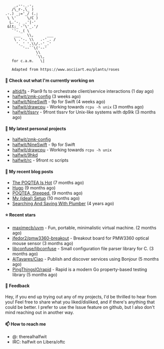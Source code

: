```
    _,--._.-,
   /\_r-,\_ )
.-.) _;='_/ (.;
 \ \'     \/C )
  L.'-. _.'|-'
 &lt;_`-'\'_.'/
   `'-._( \
    ___   \\,      ___
    \ .'-. \\   .-'_. /
     '._' '.\\/.-'_.'
        '--``\('--'
              \\
              `\\,
   for c.a.m.   \|
   
   Adapted from https://www.asciiart.eu/plants/roses
```

#### 👷 Check out what I'm currently working on

- [altid/fs](https://github.com/altid/fs) - Plan9 fs to orchestrate client/service interactions (1 day ago)
- [halfwit/zmk-config](https://github.com/halfwit/zmk-config) (3 weeks ago)
- [halfwit/NineSwift](https://github.com/halfwit/NineSwift) - 9p for Swift (4 weeks ago)
- [halfwit/drawcpu](https://github.com/halfwit/drawcpu) - Working towards `rcpu -h unix` (3 months ago)
- [halfwit/tlssrv](https://github.com/halfwit/tlssrv) - 9front tlssrv for Unix-like systems with dp9ik (3 months ago)

#### 🌱 My latest personal projects

- [halfwit/zmk-config](https://github.com/halfwit/zmk-config)
- [halfwit/NineSwift](https://github.com/halfwit/NineSwift) - 9p for Swift
- [halfwit/drawcpu](https://github.com/halfwit/drawcpu) - Working towards `rcpu -h unix`
- [halfwit/9hkd](https://github.com/halfwit/9hkd)
- [halfwit/rc](https://github.com/halfwit/rc) - 9front rc scripts

#### 📜 My recent blog posts

- [The POQTEA Is Hot](https://halfwit.github.io/2023/11/01/the-poqtea-is-hot.html) (7 months ago)
- [Hugo](https://halfwit.github.io/2023/09/04/hugo.html) (9 months ago)
- [POQTEA, Steeped.](https://halfwit.github.io/2023/08/29/layouts.html) (9 months ago)
- [My (ideal) Setup](https://halfwit.github.io/2023/07/26/setup.html) (10 months ago)
- [Searching And Saving With Plumber](https://halfwit.github.io/2020/06/27/searching.html) (4 years ago)

#### ⭐ Recent stars

- [maximecb/uvm](https://github.com/maximecb/uvm) - Fun, portable, minimalistic virtual machine. (2 months ago)
- [jfedor2/pmw3360-breakout](https://github.com/jfedor2/pmw3360-breakout) - Breakout board for PMW3360 optical mouse sensor (3 months ago)
- [libconfuse/libconfuse](https://github.com/libconfuse/libconfuse) - Small configuration file parser library for C. (3 months ago)
- [AlTavares/Ciao](https://github.com/AlTavares/Ciao) - Publish and discover services using Bonjour (5 months ago)
- [PingThingsIO/rapid](https://github.com/PingThingsIO/rapid) - Rapid is a modern Go property-based testing library (5 months ago)

#### 💬 Feedback

Hey, if you end up trying out any of my projects, I'd be thrilled to hear from you! Feel free to share what you liked/disliked, and if there's anything that could be better.
I prefer to use the Issue feature on github, but I also don't mind reaching out in another way.

#### 📫 How to reach me
- @: therealhalfwit
- IRC: halfwit on Libera/oftc
